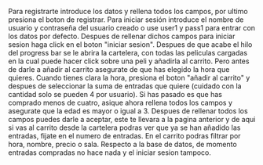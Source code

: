 Para registrarte introduce los datos y rellena todos los campos, por ultimo presiona el boton de registrar.
Para iniciar sesión introduce el nombre de usuario y contraseña del usuario creado o use user1 y pass1 para entrar con los datos por defecto. Despues de rellenar dichos campos para iniciar sesion haga click en el boton "iniciar sesion".
Despues de que acabe el hilo del progress bar se le abrira la cartelera, con todas las peliculas cargadas en la cual puede hacer click sobre una peli y añadirla al carrito. Pero antes de darle a añadir al carrito asegurate de que has elegido
la hora que quieres. Cuando tienes clara la hora, presiona el boton "añadir al carrito" y despues de seleccionar la suma de entradas que quiere (cuidado con la cantidad solo se pueden 4 por usuario).
Si has pasado es que has comprado menos de cuatro, asique ahora rellena todos los campos y asegurate que la edad es mayor o igual a 3. Despues de rellenar todos los campos puedes darle a aceptar, este te llevara a la pagina anterior
y de aqui si vas al carrito desde la cartelera podras ver que ya se han añadido las entradas, fijate en el numero de entradas. En el carrito podras filtrar por hora, nombre, precio o sala.
Respecto a la base de datos, de momento entradas compradas no hace nada y el iniciar sesion tampoco.
